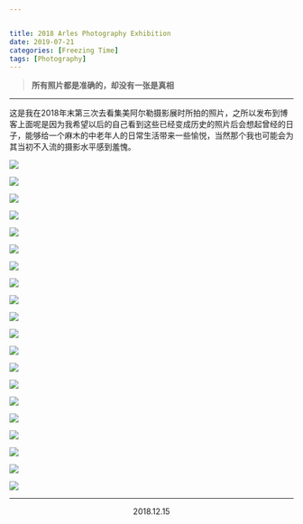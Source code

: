```yaml
---


title: 2018 Arles Photography Exhibition
date: 2019-07-21
categories: [Freezing Time]
tags: [Photography]
---
```


> **所有照片都是准确的，却没有一张是真相**


<!--more-->

---

这是我在2018年末第三次去看集美阿尔勒摄影展时所拍的照片，之所以发布到博客上面呢是因为我希望以后的自己看到这些已经变成历史的照片后会想起曾经的日子，能够给一个麻木的中老年人的日常生活带来一些愉悦，当然那个我也可能会为其当初不入流的摄影水平感到羞愧。

![](<https://dawnblog-1300625500.cos.ap-guangzhou.myqcloud.com/images/2018-12-15 03.18.34 1.jpg>)

![](<https://dawnblog-1300625500.cos.ap-guangzhou.myqcloud.com/images/2018-12-15 03.23.18 1.jpg>)

![](<https://dawnblog-1300625500.cos.ap-guangzhou.myqcloud.com/images/2018-12-15 03.33.20 1.jpg>)

![](<https://dawnblog-1300625500.cos.ap-guangzhou.myqcloud.com/images/2018-12-15 03.33.21 1.jpg>)

![](<https://dawnblog-1300625500.cos.ap-guangzhou.myqcloud.com/images/2018-12-15 03.45.18 1.jpg>)

![](<https://dawnblog-1300625500.cos.ap-guangzhou.myqcloud.com/images/2018-12-15 03.45.17 1.jpg>)

![](<https://dawnblog-1300625500.cos.ap-guangzhou.myqcloud.com/images/2018-12-15 03.23.30 2.jpg>)

![](<https://dawnblog-1300625500.cos.ap-guangzhou.myqcloud.com/images/2018-12-15 03.23.30 1.jpg>)

![](<https://dawnblog-1300625500.cos.ap-guangzhou.myqcloud.com/images/2018-12-15 03.45.20 2.jpg>)

![](<https://dawnblog-1300625500.cos.ap-guangzhou.myqcloud.com/images/2018-12-15 03.45.21 2.jpg>)

![](<https://dawnblog-1300625500.cos.ap-guangzhou.myqcloud.com/images/2018-12-15 03.45.22 2.jpg>)

![](<https://dawnblog-1300625500.cos.ap-guangzhou.myqcloud.com/images/2018-12-15 03.45.21 1.jpg>)

![](<https://dawnblog-1300625500.cos.ap-guangzhou.myqcloud.com/images/2018-12-15 03.45.19 3.jpg>)

![](<https://dawnblog-1300625500.cos.ap-guangzhou.myqcloud.com/images/2018-12-15 03.45.18 2.jpg>)

![](<https://dawnblog-1300625500.cos.ap-guangzhou.myqcloud.com/images/2018-12-15 03.45.20 3.jpg>)

![](<https://dawnblog-1300625500.cos.ap-guangzhou.myqcloud.com/images/2018-12-15 03.45.19 4.jpg>)

![](<https://dawnblog-1300625500.cos.ap-guangzhou.myqcloud.com/images/2018-12-15 03.45.22 1.jpg>)

![](<https://dawnblog-1300625500.cos.ap-guangzhou.myqcloud.com/images/2018-12-15 03.45.20 1.jpg>)

![](<https://dawnblog-1300625500.cos.ap-guangzhou.myqcloud.com/images/2018-12-15 03.45.19 1.jpg>)

![](<https://dawnblog-1300625500.cos.ap-guangzhou.myqcloud.com/images/2018-12-15 04.21.13 1.jpg>)

---

<center>2018.12.15<center>